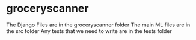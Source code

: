 # groceryscanner
The Django Files are in the groceryscanner folder
The main ML files are in the src folder
Any tests that we need to write are in the tests folder
